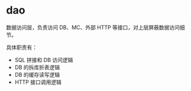 # dao

数据访问层，负责访问 DB、MC、外部 HTTP 等接口，对上层屏蔽数据访问细节。

具体职责有：

- SQL 拼接和 DB 访问逻辑
- DB 的拆库折表逻辑
- DB 的缓存读写逻辑
- HTTP 接口调用逻辑
